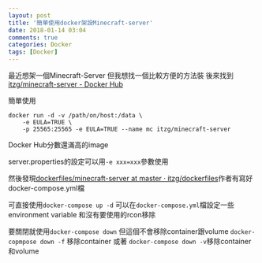 ```yaml
---
layout: post
title: '簡單使用docker架設Minecraft-server'
date: 2018-01-14 03:04
comments: true
categories: Docker
tags: [Docker]
---
```

最近想架一個Minecraft-Server
但我想找一個比較方便的方法裝
後來找到[itzg/minecraft-server - Docker Hub](https://hub.docker.com/r/itzg/minecraft-server/)

<!--more-->

簡單使用
```
docker run -d -v /path/on/host:/data \
    -e EULA=TRUE \
    -p 25565:25565 -e EULA=TRUE --name mc itzg/minecraft-server
 ```

Docker Hub分數還滿高的image

server.properties的設定可以用`-e xxx=xxx`參數使用

然後發現[dockerfiles/minecraft-server at master · itzg/dockerfiles](https://github.com/itzg/dockerfiles/tree/master/minecraft-server)作者有寫好docker-compose.yml檔

可直接使用`docker-compose up -d`
可以在`docker-compose.yml`檔設定一些environment variable
和沒有要使用的rcon移除

要關閉就使用`docker-compose down`
但這個不會移除container跟volume
`docker-copmpose down -f` 移除container
或著
`docker-compose down -v`移除container和volume
